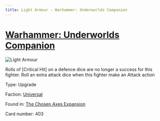 ```yaml
---
title: Light Armour - Warhammer: Underworlds Companion
---
```


# [Warhammer: Underworlds Companion](https://guidokessels.github.io/wh-underworlds)

  

![Light Armour](https://warhammerunderworlds.com/wp-content/uploads/sites/6/2018/02/403_ENG.png)

Rolls of [Critical Hit] on a defence dice are no longer a success for this fighter. Roll an extra attack dice when this fighter make an Attack action

Type: Upgrade

Faction: [Universal](https://guidokessels.github.io/wh-underworlds/factions/universal)

Found in: [The Chosen Axes Expansion](https://guidokessels.github.io/wh-underworlds/locations/the-chosen-axes-expansion)

Card number: 403
